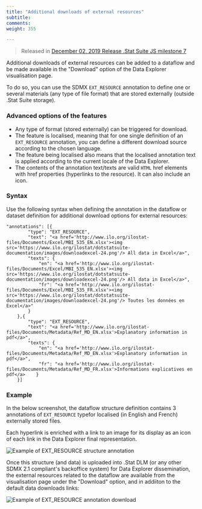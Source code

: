 ```yaml
---
title: "Additional downloads of external resources"
subtitle: 
comments: 
weight: 355

---
```


>Released in [December 02, 2019 Release .Stat Suite JS milestone 7](https://sis-cc.gitlab.io/dotstatsuite-documentation/changelog/#december-02-2019)

Additional downloads of external resources can be added to a dataflow and be made available in the "Download" option of the Data Explorer visualisation page.

To do so, you can use the SDMX `EXT_RESOURCE` annotation to define one or several materials (any type of file format) that are stored externally (outside .Stat Suite storage).

### Advanced options of the features
* Any type of format (stored externally) can be triggered for download.
* The feature is localised, meaning that for one single definition of an `EXT_RESOURCE` annotation, you can define a different download source according to the chosen language. 
* The feature being localised also means that the localised annotation text is applied according to the current locale of the Data Explorer.
* The contents of the annotation text/texts are valid `HTML` href elements with href properties (hyperlinks to the resource). It can also include an icon.

### Syntax
Use the following syntax when defining the annotation in the dataflow or dataset definition for additional download options for external resources:  

```
"annotations": [{
		"type": "EXT_RESOURCE",
		"text": "<a href='http://www.ilo.org/ilostat-files/Documents/Excel/MBI_535_EN.xlsx'><img src='https://www.ilo.org/ilostat/dotstatsuite-documentation/images/downloadexcel-24.png'/> All data in Excel</a>",
		"texts": {
			"en": "<a href='http://www.ilo.org/ilostat-files/Documents/Excel/MBI_535_EN.xlsx'><img src='https://www.ilo.org/ilostat/dotstatsuite-documentation/images/downloadexcel-24.png'/> All data in Excel</a>",
			"fr": "<a href='http://www.ilo.org/ilostat-files/Documents/Excel/MBI_535_FR.xlsx'><img src='https://www.ilo.org/ilostat/dotstatsuite-documentation/images/downloadexcel-24.png'/> Toutes les données en Excel</a>"
		}
	},{
		"type": "EXT_RESOURCE",
		"text": "<a href='http://www.ilo.org/ilostat-files/Documents/Metadata/Ref_MD_EN.xlsx'>Explanatory information in pdf</a>",
		"texts": {
			"en": "<a href='http://www.ilo.org/ilostat-files/Documents/Metadata/Ref_MD_EN.xlsx'>Explanatory information in pdf</a>",
			"fr": "<a href='http://www.ilo.org/ilostat-files/Documents/Metadata/Ref_MD_FR.xlsx'>Informations explicatives en pdf</a>	}
	}]
```

### Example
In the below screenshot, the dataflow structure definition contains 3 annotations of `EXT_RESOURCE` typefor localised (in English and French) externally stored files.

Each hyperlink is enriched with a link to an image for its display as an icon of each link in the Data Explorer final representation.

![Example of EXT_RESOURCE structure annotation](/dotstatsuite-documentation/using-dlm/files/EXTERNAL-RESOURCES-01.png)

Once this structure (and data) is uploaded into .Stat DLM (or any other SDMX 2.1 compliant's backoffice system) for Data Explorer dissemination, the external resources related to the dataflow are available from the visualisation page under the "Download" option, and in addiiton to the default data downloads links:

![Example of EXT_RESOURCE annotation download](/dotstatsuite-documentation/using-dlm/files/EXTERNAL-RESOURCES-02.png)


